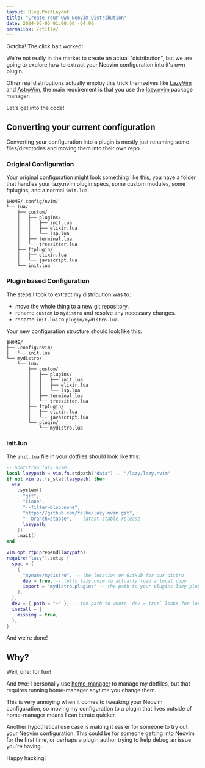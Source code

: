 ```yaml
---
layout: Blog.PostLayout
title: "Create Your Own Neovim Distribution"
date: 2024-06-05 01:00:00 -04:00
permalink: /:title/
---
```


Gotcha! The click bait worked!

We're not really in the market to create an actual "distribution", but we are going to explore how to extract your Neovim configuration into it's own plugin.

Other real distributions actually employ this trick themselves like [LazyVim](https://github.com/LazyVim/LazyVim) and [AstroVim](https://github.com/astronvim/astronvim), the main requirement is that you use the [lazy.nvim](https://github.com/folke/lazy.nvim) package manager.

Let's get into the code!

## Converting your current configuration

Converting your configuration into a plugin is mostly just renaming some files/directories and moving them into their own repo.

### Original Configuration

Your original configuration might look something like this, you have a folder that handles your lazy.nvim plugin specs, some custom modules, some ftplugins, and a normal `init.lua`.

```
$HOME/.config/nvim/
└── lua/
    ├── custom/
    │   ├── plugins/
    │   │   ├── init.lua
    │   │   ├── elixir.lua
    │   │   └── lsp.lua
    │   ├── terminal.lua
    │   └── treesitter.lua
    ├── ftplugin/
    │   ├── elixir.lua
    │   └── javascript.lua
    └── init.lua
```

### Plugin based Configuration

The steps I took to extract my distribution was to:

- move the whole thing to a new git repository.
- rename `custom` to `mydistro` and resolve any necessary changes.
- rename `init.lua` to `plugin/mydistro.lua`.

Your new configuration structure should look like this:

```
$HOME/
├── .config/nvim/
│   └── init.lua
└── mydistro/
    └── lua/
        ├── custom/
        │   ├── plugins/
        │   │   ├── init.lua
        │   │   ├── elixir.lua
        │   │   └── lsp.lua
        │   ├── terminal.lua
        │   └── treesitter.lua
        ├── ftplugin/
        │   ├── elixir.lua
        │   └── javascript.lua
        └── plugin/
            └── mydistro.lua
```

### init.lua

The `init.lua` file in your dotfiles should look like this:

```lua
-- bootstrap lazy.nvim
local lazypath = vim.fn.stdpath("data") .. "/lazy/lazy.nvim"
if not vim.uv.fs_stat(lazypath) then
  vim
    .system({
      "git",
      "clone",
      "--filter=blob:none",
      "https://github.com/folke/lazy.nvim.git",
      "--branch=stable", -- latest stable release
      lazypath,
    })
    :wait()
end

vim.opt.rtp:prepend(lazypath)
require("lazy").setup {
  spec = {
    {
      "myname/mydistro", -- the location on GitHub for our distro
      dev = true, -- tells lazy.nvim to actually load a local copy
      import = "mydistro.plugins" -- the path to your plugins lazy plugin spec
    },
  },
  dev = { path = "~" }, -- the path to where `dev = true` looks for local plugins
  install = {
    missing = true,
  },
}
```

And we're done!

## Why?

Well, one: for fun!

And two: I personally use [home-manager](https://github.com/nix-community/home-manager) to manage my dotfiles, but that requires running home-manager anytime you change them.

This is very annoying when it comes to tweaking your Neovim configuration, so moving my configuration to a plugin that lives outside of home-manager means I can iterate quicker.

Another hypothetical use case is making it easier for someone to try out your Neovim configuration. This could be for someone getting into Neovim for the first time, or perhaps a plugin author trying to help debug an issue you're having.

Happy hacking!
